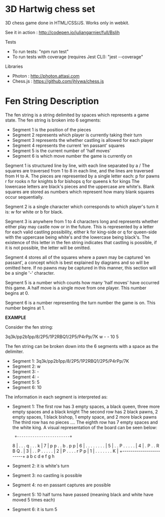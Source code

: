 3D Hartwig chess set 
====================

3D chess game done in HTML/CSS/JS.
Works only in webkit.

See it in action : http://codepen.io/juliangarnier/full/BsIih

Tests

* To run tests: "npm run test"
* To run tests with coverage (requires Jest CLI): "jest --coverage"


Libraries

* Photon : http://photon.attasi.com
* Chess.js : https://github.com/jhlywa/chess.js


Fen String Description
=====================

The fen string is a string delimited by spaces which represents a game state. The fen string is broken into 6 segments:
* Segment 1 is the position of the pieces
* Segment 2 represents which player is currently taking their turn
* Segment 3 represents the whether castling is allowed for each player
* Segment 4 represents the current 'en passant' squares
* Segment 5 is the current number of 'half moves'
* Segment 6 is which move number the game is currently on

Segment 1 is structured line by line, with each line separated by a /
The squares are traversed from 1 to 8 in each line, and the lines are traversed from H to A.
The pieces are represented by a single letter each:
p for pawns
r for rooks
n for knights
b for bishops
q for queens
k for kings
The lowercase letters are black's pieces and the uppercase are white's.
Blank squares are stored as numbers which represent how many blank squares occur sequentially.

Segment 2 is a single character which corresponds to which player's turn it is: w for white or b for black.

Segment 3 is anywhere from 1 to 4 characters long and represents whether either play may castle now or in the future.
This is represented by a letter for each valid castling possibility, either k for king-side or q for queen-side with the uppercase being white's and the lowercase being black's.
The existence of this letter in the fen string indicates that castling is possible, if it is not possible, the letter will be omitted.

Segment 4 stores all of the squares where a pawn may be captured 'en passant', a concept which is best explained by diagrams and so will be omitted here.
If no pawns may be captured in this manner, this section will be a single '-' character.

Segment 5 is a number which counts how many 'half moves' have occurred this game.
A half move is a single move from one player.
This number begins at 0.

Segment 6 is a number representing the turn number the game is on. This number begins at 1.

**EXAMPLE**

Consider the fen string:

3q3k/pp2b1pp/8/2P5/1P2RBQ1/2P5/P4rPp/7K w - - 10 5

The fen string can be broken down into the 6 segments with a space as the delimiter.

* Segment 1: 3q3k/pp2b1pp/8/2P5/1P2RBQ1/2P5/P4rPp/7K
* Segment 2: w
* Segment 3: -
* Segment 4: - 
* Segment 5: 5
* Segment 6: 10 

The information in each segment is interpreted as:

* Segment 1: The first row has 3 empty spaces, a black queen, three more empty spaces and a black knight
           The second row has 2 black pawns, 2 empty spaces, 1 black bishop, 1 empty space, and 2 more black pawns
           The third row has no pieces
           ....
           The eighth row has 7 empty spaces and the white king.
           A visual representation of the board can be seen below:

       +------------------------+
     8 | .  .  .  q  .  .  .  k |
     7 | p  p  .  .  b  .  p  p |
     6 | .  .  .  .  .  .  .  . |
     5 | .  .  P  .  .  .  .  . |
     4 | .  P  .  .  R  B  Q  . |
     3 | .  .  P  .  .  .  .  . |
     2 | P  .  .  .  .  r  P  p |
     1 | .  .  .  .  .  .  .  K |
       +------------------------+
         a  b  c  d  e  f  g  h
         
* Segment 2: it is white's turn
* Segment 3: no castling is possible
* Segment 4: no en passant captures are possible
* Segment 5: 10 half turns have passed (meaning black and white have moved 5 times each)
* Segment 6: it is turn 5

